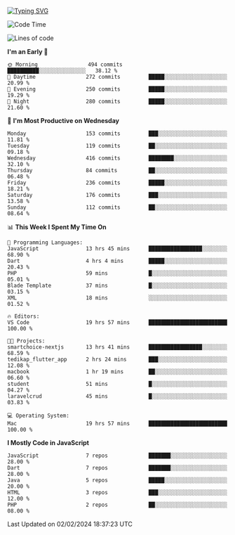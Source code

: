 
<a href="https://git.io/typing-svg"><img src="https://readme-typing-svg.demolab.com?font=Source+Code+Pro&pause=1000&random=false&width=435&lines=Hey+%F0%9F%A5%B6+iam+Yasa+Kafi+Razzan" alt="Typing SVG" /></a>
<!--START_SECTION:waka-->
![Code Time](http://img.shields.io/badge/Code%20Time-206%20hrs%2021%20mins-blue)

![Lines of code](https://img.shields.io/badge/From%20Hello%20World%20I%27ve%20Written-516.9%20thousand%20lines%20of%20code-blue)

**I'm an Early 🐤** 

```text
🌞 Morning                494 commits         ██████████░░░░░░░░░░░░░░░   38.12 % 
🌆 Daytime                272 commits         █████░░░░░░░░░░░░░░░░░░░░   20.99 % 
🌃 Evening                250 commits         █████░░░░░░░░░░░░░░░░░░░░   19.29 % 
🌙 Night                  280 commits         █████░░░░░░░░░░░░░░░░░░░░   21.60 % 
```
📅 **I'm Most Productive on Wednesday** 

```text
Monday                   153 commits         ███░░░░░░░░░░░░░░░░░░░░░░   11.81 % 
Tuesday                  119 commits         ██░░░░░░░░░░░░░░░░░░░░░░░   09.18 % 
Wednesday                416 commits         ████████░░░░░░░░░░░░░░░░░   32.10 % 
Thursday                 84 commits          ██░░░░░░░░░░░░░░░░░░░░░░░   06.48 % 
Friday                   236 commits         █████░░░░░░░░░░░░░░░░░░░░   18.21 % 
Saturday                 176 commits         ███░░░░░░░░░░░░░░░░░░░░░░   13.58 % 
Sunday                   112 commits         ██░░░░░░░░░░░░░░░░░░░░░░░   08.64 % 
```


📊 **This Week I Spent My Time On** 

```text
💬 Programming Languages: 
JavaScript               13 hrs 45 mins      █████████████████░░░░░░░░   68.90 % 
Dart                     4 hrs 4 mins        █████░░░░░░░░░░░░░░░░░░░░   20.43 % 
PHP                      59 mins             █░░░░░░░░░░░░░░░░░░░░░░░░   05.01 % 
Blade Template           37 mins             █░░░░░░░░░░░░░░░░░░░░░░░░   03.15 % 
XML                      18 mins             ░░░░░░░░░░░░░░░░░░░░░░░░░   01.52 % 

🔥 Editors: 
VS Code                  19 hrs 57 mins      █████████████████████████   100.00 % 

🐱‍💻 Projects: 
smartchoice-nextjs       13 hrs 41 mins      █████████████████░░░░░░░░   68.59 % 
tedikap_flutter_app      2 hrs 24 mins       ███░░░░░░░░░░░░░░░░░░░░░░   12.08 % 
macbook                  1 hr 19 mins        ██░░░░░░░░░░░░░░░░░░░░░░░   06.60 % 
student                  51 mins             █░░░░░░░░░░░░░░░░░░░░░░░░   04.27 % 
laravelcrud              45 mins             █░░░░░░░░░░░░░░░░░░░░░░░░   03.83 % 

💻 Operating System: 
Mac                      19 hrs 57 mins      █████████████████████████   100.00 % 
```

**I Mostly Code in JavaScript** 

```text
JavaScript               7 repos             ███████░░░░░░░░░░░░░░░░░░   28.00 % 
Dart                     7 repos             ███████░░░░░░░░░░░░░░░░░░   28.00 % 
Java                     5 repos             █████░░░░░░░░░░░░░░░░░░░░   20.00 % 
HTML                     3 repos             ███░░░░░░░░░░░░░░░░░░░░░░   12.00 % 
PHP                      2 repos             ██░░░░░░░░░░░░░░░░░░░░░░░   08.00 % 
```




 Last Updated on 02/02/2024 18:37:23 UTC
<!--END_SECTION:waka-->
